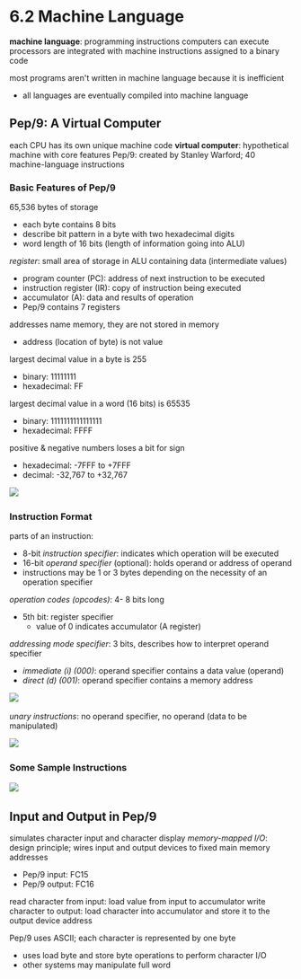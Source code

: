 # 6.2 Machine Language
**machine language**: programming instructions computers can execute
processors are integrated with machine instructions assigned to a binary code

most programs aren't written in machine language because it is inefficient 
- all languages are eventually compiled into machine language

## Pep/9: A Virtual Computer
each CPU has its own unique machine code
**virtual computer**: hypothetical machine with core features
Pep/9: created by Stanley Warford; 40 machine-language instructions

### Basic Features of Pep/9
65,536 bytes of storage
- each byte contains 8 bits
- describe bit pattern in a byte with two hexadecimal digits
- word length of 16 bits (length of information going into ALU)

_register_: small area of storage in ALU containing data (intermediate values)
- program counter (PC): address of next instruction to be executed
- instruction register (IR): copy of instruction being executed
- accumulator (A): data and results of operation
- Pep/9 contains 7 registers 

addresses name memory, they are not stored in memory
- address (location of byte) is not value

largest decimal value in a byte is 255 
- binary: 11111111 
- hexadecimal: FF

largest decimal value in a word (16 bits) is 65535
- binary: 1111111111111111
- hexadecimal: FFFF

positive & negative numbers loses a bit for sign
- hexadecimal: -7FFF to +7FFF
- decimal: -32,767 to +32,767

![](..\..\.pastes\2021-06-30-19-09-29.png)

### Instruction Format
parts of an instruction:
- 8-bit  _instruction specifier_: indicates which operation will be executed
- 16-bit  _operand specifier_ (optional): holds operand or address of operand
- instructions may be 1 or 3 bytes depending on the necessity of an operation specifier

_operation codes (opcodes)_: 4- 8 bits long
- 5th bit: register specifier
  - value of 0 indicates accumulator (A register)

_addressing mode specifier_: 3 bits, describes how to interpret operand specifier
- _immediate (i) (000)_: operand specifier contains a data value (operand)
- _direct (d) (001)_: operand specifier contains a memory address

![](..\..\.pastes\2021-06-30-19-26-39.png)

_unary instructions_: no operand specifier, no operand (data to be manipulated)

![](..\..\.pastes\2021-06-30-19-27-23.png)

### Some Sample Instructions

![](..\..\.pastes\2021-06-30-19-32-39.png)

## Input and Output in Pep/9
simulates character input and character display
_memory-mapped I/O_: design principle; wires input and output devices to fixed main memory addresses
- Pep/9 input: FC15
- Pep/9 output: FC16

read character from input: load value from input to accumulator
write character to output: load character into accumulator and store it to the output device address

Pep/9 uses ASCII; each character is represented by one byte
- uses load byte and store byte operations to perform character I/O
- other systems may manipulate full word